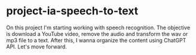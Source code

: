 # project-ia-speech-to-text

On this project I'm starting working with speech recognition. The objective is download a YouTube video, remove the audio and transform the wav or mp3 file to a text. After this, I wanna organize the content using ChatGPT API. Let's move forward.
